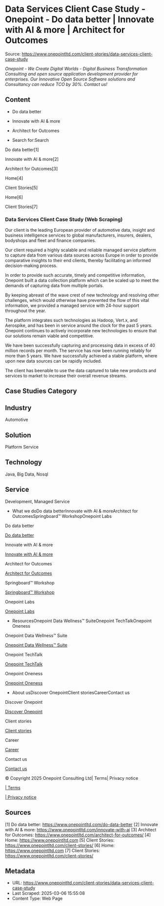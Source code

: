 # Data Services Client Case Study - Onepoint - Do data better | Innovate with AI & more | Architect for Outcomes

Source: https://www.onepointltd.com/client-stories/data-services-client-case-study

_Onepoint - We Create Digital Worlds - Digital Business Transformation Consulting and open source application development provider for enterprises. Our Innovative Open Source Software solutions and Consultancy can reduce TCO by 30%. Contact us!_

## Content

- Do data better
- Innovate with AI & more
- Architect for Outcomes

- Search for:Search

Do data better[1]

Innovate with AI & more[2]

Architect for Outcomes[3]

Home[4]

Client Stories[5]

Home[6]

Client Stories[7]

### Data Services Client Case Study (Web Scraping)

Our client is the leading European provider of automotive data, insight and business intelligence services to global manufacturers, insurers, dealers, bodyshops and fleet and finance companies.

Our client required a highly scalable and reliable managed service platform to capture data from various data sources across Europe in order to provide comparative insights to their end clients, thereby facilitating an informed decision-making process.

In order to provide such accurate, timely and competitive information, Onepoint built a data collection platform which can be scaled up to meet the demands of capturing data from multiple portals.

By keeping abreast of the wave crest of new technology and resolving other challenges, which would otherwise have prevented the flow of this vital information, we provided a managed service with 24-hour support throughout the year.

The platform integrates such technologies as Hadoop, Vert.x, and Aerospike, and has been in service around the clock for the past 5 years. Onepoint continues to actively incorporate new technologies to ensure that our solutions remain viable and competitive.

We have been successfully capturing and processing data in excess of 40 million records per month. The service has now been running reliably for more than 5 years. We have successfully achieved a stable platform, where upon new data sources can be rapidly included.

The client has beenable to use the data captured to take new products and services to market to increase their overall revenue streams.

## Case Studies Category

## Industry

Automotive

## Solution

Platform Service

## Technology

Java, Big Data, Nosql

## Service

Development, Managed Service

- What we doDo data betterInnovate with AI & moreArchitect for OutcomesSpringboard™ WorkshopOnepoint Labs

Do data better

[Do data better](/do-data-better)

Innovate with AI & more

[Innovate with AI & more](/innovate-with-ai-more/)

Architect for Outcomes

[Architect for Outcomes](/architect-for-outcomes/)

Springboard™ Workshop

[Springboard™ Workshop](/onepoint-springboard/)

Onepoint Labs

[Onepoint Labs](/onepoint-labs/)

- ResourcesOnepoint Data Wellness™ SuiteOnepoint TechTalkOnepoint Oneness

Onepoint Data Wellness™ Suite

[Onepoint Data Wellness™ Suite](/data-wellness/)

Onepoint TechTalk

[Onepoint TechTalk](/techtalk)

Onepoint Oneness

[Onepoint Oneness](/oneness/)

- About usDiscover OnepointClient storiesCareerContact us

Discover Onepoint

[Discover Onepoint](/discover-onepoint/)

Client stories

[Client stories](/client-stories/)

Career

[Career](/career-opportunities/)

Contact us

[Contact us](/contact-us/)

© Copyright 2025 Onepoint Consulting Ltd| Terms| Privacy notice

[| Terms](/policies/)

[| Privacy notice](/policies/privacy-policy/)

## Sources

[1] Do data better: https://www.onepointltd.com/do-data-better
[2] Innovate with AI & more: https://www.onepointltd.com/innovate-with-ai
[3] Architect for Outcomes: https://www.onepointltd.com/architect-for-outcomes/
[4] Home: https://www.onepointltd.com
[5] Client Stories: https://www.onepointltd.com/client-stories/
[6] Home: https://www.onepointltd.com
[7] Client Stories: https://www.onepointltd.com/client-stories/

## Metadata

- URL: https://www.onepointltd.com/client-stories/data-services-client-case-study
- Last Scraped: 2025-03-06 15:55:08
- Content Type: Web Page
